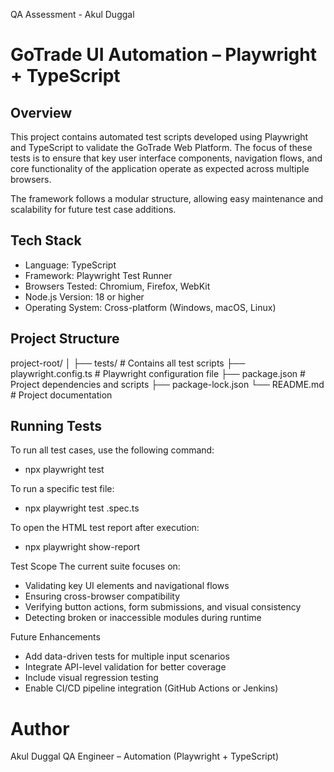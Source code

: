 QA Assessment - Akul Duggal

# GoTrade UI Automation – Playwright + TypeScript

## Overview
This project contains automated test scripts developed using Playwright and TypeScript to validate the GoTrade Web Platform. The focus of these tests is to ensure that key user interface components, navigation flows, and core functionality of the application operate as expected across multiple browsers.

The framework follows a modular structure, allowing easy maintenance and scalability for future test case additions.

## Tech Stack
- Language: TypeScript
- Framework: Playwright Test Runner
- Browsers Tested: Chromium, Firefox, WebKit
- Node.js Version: 18 or higher
- Operating System: Cross-platform (Windows, macOS, Linux)

## Project Structure
project-root/
│
├── tests/ # Contains all test scripts
├── playwright.config.ts # Playwright configuration file
├── package.json # Project dependencies and scripts
├── package-lock.json
└── README.md # Project documentation

## Running Tests

To run all test cases, use the following command:
- npx playwright test

To run a specific test file:
- npx playwright test <test-file-name>.spec.ts

To open the HTML test report after execution:
- npx playwright show-report

Test Scope
The current suite focuses on:
- Validating key UI elements and navigational flows
- Ensuring cross-browser compatibility
- Verifying button actions, form submissions, and visual consistency
- Detecting broken or inaccessible modules during runtime

Future Enhancements

- Add data-driven tests for multiple input scenarios
- Integrate API-level validation for better coverage
- Include visual regression testing
- Enable CI/CD pipeline integration (GitHub Actions or Jenkins)

# Author
Akul Duggal
QA Engineer – Automation (Playwright + TypeScript)
